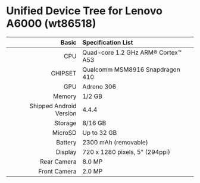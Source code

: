 Unified Device Tree for Lenovo A6000 (wt86518)
============================================================
Basic   | Specification List
-------:|:-------------------------
CPU     | Quad-core 1.2 GHz ARM® Cortex™ A53
CHIPSET | Qualcomm MSM8916 Snapdragon 410
GPU     | Adreno 306
Memory  | 1/2 GB
Shipped Android Version | 4.4.4
Storage | 8/16 GB
MicroSD | Up to 32 GB
Battery | 2300 mAh (removable)
Display | 720 x 1280 pixels, 5" (294ppi)
Rear Camera  | 8.0 MP
Front Camera | 2.0 MP
